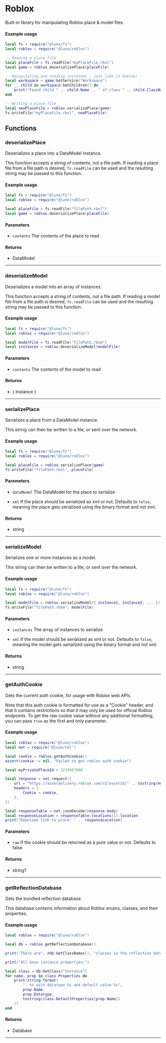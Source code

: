 # Roblox

Built-in library for manipulating Roblox place & model files

#### Example usage

```lua
local fs = require("@lune/fs")
local roblox = require("@lune/roblox")

-- Reading a place file
local placeFile = fs.readFile("myPlaceFile.rbxl")
local game = roblox.deserializePlace(placeFile)

-- Manipulating and reading instances - just like in Roblox!
local workspace = game:GetService("Workspace")
for _, child in workspace:GetChildren() do
	print("Found child " .. child.Name .. " of class " .. child.ClassName)
end

-- Writing a place file
local newPlaceFile = roblox.serializePlace(game)
fs.writeFile("myPlaceFile.rbxl", newPlaceFile)
```

## Functions

### deserializePlace

Deserializes a place into a DataModel instance.

This function accepts a string of contents, _not_ a file path. If reading a place file from a file
path is desired, `fs.readFile` can be used and the resulting string may be passed to this function.

#### Example usage

```lua
local fs = require("@lune/fs")
local roblox = require("@lune/roblox")

local placeFile = fs.readFile("filePath.rbxl")
local game = roblox.deserializePlace(placeFile)
```

#### Parameters

-   `contents` The contents of the place to read

#### Returns

-   DataModel

---

### deserializeModel

Deserializes a model into an array of instances.

This function accepts a string of contents, _not_ a file path. If reading a model file from a file
path is desired, `fs.readFile` can be used and the resulting string may be passed to this function.

#### Example usage

```lua
local fs = require("@lune/fs")
local roblox = require("@lune/roblox")

local modelFile = fs.readFile("filePath.rbxm")
local instances = roblox.deserializeModel(modelFile)
```

#### Parameters

-   `contents` The contents of the model to read

#### Returns

-   { Instance }

---

### serializePlace

Serializes a place from a DataModel instance.

This string can then be written to a file, or sent over the network.

#### Example usage

```lua
local fs = require("@lune/fs")
local roblox = require("@lune/roblox")

local placeFile = roblox.serializePlace(game)
fs.writeFile("filePath.rbxl", placeFile)
```

#### Parameters

-   `dataModel` The DataModel for the place to serialize

-   `xml` If the place should be serialized as xml or not. Defaults to `false`, meaning the place
    gets serialized using the binary format and not xml.

#### Returns

-   string

---

### serializeModel

Serializes one or more instances as a model.

This string can then be written to a file, or sent over the network.

#### Example usage

```lua
local fs = require("@lune/fs")
local roblox = require("@lune/roblox")

local modelFile = roblox.serializeModel({ instance1, instance2, ... })
fs.writeFile("filePath.rbxm", modelFile)
```

#### Parameters

-   `instances` The array of instances to serialize

-   `xml` If the model should be serialized as xml or not. Defaults to `false`, meaning the model
    gets serialized using the binary format and not xml.

#### Returns

-   string

---

### getAuthCookie

Gets the current auth cookie, for usage with Roblox web APIs.

Note that this auth cookie is formatted for use as a "Cookie" header, and that it contains
restrictions so that it may only be used for official Roblox endpoints. To get the raw cookie value
without any additional formatting, you can pass `true` as the first and only parameter.

#### Example usage

```lua
local roblox = require("@lune/roblox")
local net = require("@lune/net")

local cookie = roblox.getAuthCookie()
assert(cookie ~= nil, "Failed to get roblox auth cookie")

local myPrivatePlaceId = 1234567890

local response = net.request({
	url = "https://assetdelivery.roblox.com/v2/assetId/" .. tostring(myPrivatePlaceId),
	headers = {
		Cookie = cookie,
	},
})

local responseTable = net.jsonDecode(response.body)
local responseLocation = responseTable.locations[1].location
print("Download link to place: " .. responseLocation)
```

#### Parameters

-   `raw` If the cookie should be returned as a pure value or not. Defaults to false

#### Returns

-   string?

---

### getReflectionDatabase

Gets the bundled reflection database.

This database contains information about Roblox enums, classes, and their properties.

#### Example usage

```lua
local roblox = require("@lune/roblox")

local db = roblox.getReflectionDatabase()

print("There are", #db:GetClassNames(), "classes in the reflection database")

print("All base instance properties:")

local class = db:GetClass("Instance")
for name, prop in class.Properties do
	print(string.format(
		"- %s with datatype %s and default value %s",
		prop.Name,
		prop.Datatype,
		tostring(class.DefaultProperties[prop.Name])
	))
end
```

#### Returns

-   Database

---

